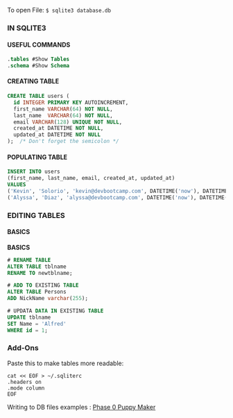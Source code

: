 
To open File: 
`$ sqlite3 database.db` 
### IN SQLITE3 

#### USEFUL COMMANDS
```sql
.tables #Show Tables
.schema #Show Schema
```

#### CREATING TABLE 
```sql
CREATE TABLE users (
  id INTEGER PRIMARY KEY AUTOINCREMENT,
  first_name VARCHAR(64) NOT NULL,
  last_name  VARCHAR(64) NOT NULL,
  email VARCHAR(128) UNIQUE NOT NULL,
  created_at DATETIME NOT NULL,
  updated_at DATETIME NOT NULL
);  /* Don't forget the semicolon */
```
#### POPULATING TABLE
```sql
INSERT INTO users
(first_name, last_name, email, created_at, updated_at)
VALUES
('Kevin', 'Solorio', 'kevin@devbootcamp.com', DATETIME('now'), DATETIME('now')),
('Alyssa', 'Diaz', 'alyssa@devbootcamp.com', DATETIME('now'), DATETIME('now'));
```

### EDITING TABLES
#### BASICS
**BASICS**  
```sql
# RENAME TABLE
ALTER TABLE tblname 
RENAME TO newtblname;

# ADD TO EXISTING TABLE
ALTER TABLE Persons 
ADD NickName varchar(255);

# UPDATA DATA IN EXISTING TABLE
UPDATE tblname 
SET Name = 'Alfred' 
WHERE id = 1;
```

### Add-Ons
Paste this to make tables more readable:  
```
cat << EOF > ~/.sqliterc
.headers on
.mode column
EOF
```

Writing to DB files examples : [Phase 0 Puppy Maker](https://github.com/LucasKuhn/phase-0-tracks/blob/master/databases/puppy_maker/puppy_maker.rb)


